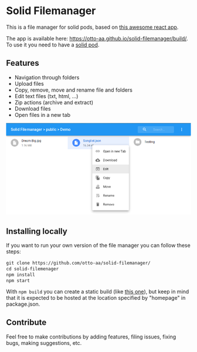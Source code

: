 # Solid Filemanager

This is a file manager for solid pods, based on [this awesome react app](https://github.com/joni2back/react-filemanager/).

The app is available here: https://otto-aa.github.io/solid-filemanager/build/. To use it you need to have a [solid pod](https://solid.inrupt.com/get-a-solid-pod).

## Features

- Navigation through folders
- Upload files
- Copy, remove, move and rename file and folders
- Edit text files (txt, html, ...)
- Zip actions (archive and extract)
- Download files
- Open files in a new tab

![Screenshot of the file manager](./images/Screenshot.png "Demo Screenshot")

## Installing locally

If you want to run your own version of the file manager you can follow these steps:

```shell
git clone https://github.com/otto-aa/solid-filemanager/
cd solid-filemenager
npm install
npm start
```

With `npm build` you can create a static build (like [this one](https://otto-aa.github.io/solid-filemanager/build/)), but keep in mind that it is expected to be hosted at the location specified by "homepage" in package.json.

## Contribute

Feel free to make contributions by adding features, filing issues, fixing bugs, making suggestions, etc.